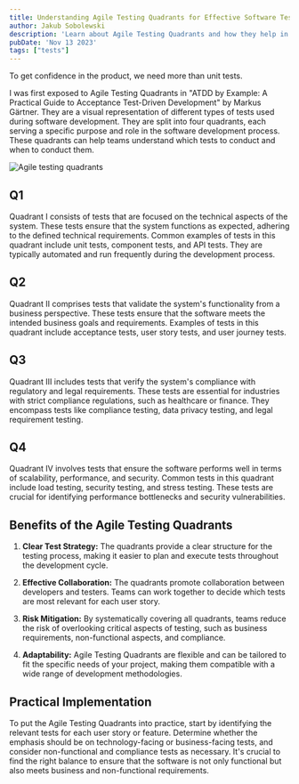 ```yaml
---
title: Understanding Agile Testing Quadrants for Effective Software Testing
author: Jakub Sobolewski
description: 'Learn about Agile Testing Quadrants and how they help in planning and executing different types of tests in software development.'
pubDate: 'Nov 13 2023'
tags: ["tests"]
---
```


To get confidence in the product, we need more than unit tests.

I was first exposed to Agile Testing Quadrants in "ATDD by Example: A Practical Guide to Acceptance Test-Driven Development" by Markus Gärtner.
They are a visual representation of different types of tests used during software development. They are split into four quadrants, each serving a specific purpose and role in the software development process. These quadrants can help teams understand which tests to conduct and when to conduct them.

![Agile testing quadrants](/blog/agile-testing-quadrants/agile-testing-quadrants.png)

## Q1

Quadrant I consists of tests that are focused on the technical aspects of the system. These tests ensure that the system functions as expected, adhering to the defined technical requirements. Common examples of tests in this quadrant include unit tests, component tests, and API tests. They are typically automated and run frequently during the development process.

## Q2

Quadrant II comprises tests that validate the system's functionality from a business perspective. These tests ensure that the software meets the intended business goals and requirements. Examples of tests in this quadrant include acceptance tests, user story tests, and user journey tests.

## Q3

Quadrant III includes tests that verify the system's compliance with regulatory and legal requirements. These tests are essential for industries with strict compliance regulations, such as healthcare or finance. They encompass tests like compliance testing, data privacy testing, and legal requirement testing.

## Q4

Quadrant IV involves tests that ensure the software performs well in terms of scalability, performance, and security. Common tests in this quadrant include load testing, security testing, and stress testing. These tests are crucial for identifying performance bottlenecks and security vulnerabilities.

## Benefits of the Agile Testing Quadrants

1. **Clear Test Strategy:** The quadrants provide a clear structure for the testing process, making it easier to plan and execute tests throughout the development cycle.

2. **Effective Collaboration:** The quadrants promote collaboration between developers and testers. Teams can work together to decide which tests are most relevant for each user story.

3. **Risk Mitigation:** By systematically covering all quadrants, teams reduce the risk of overlooking critical aspects of testing, such as business requirements, non-functional aspects, and compliance.

4. **Adaptability:** Agile Testing Quadrants are flexible and can be tailored to fit the specific needs of your project, making them compatible with a wide range of development methodologies.

## Practical Implementation

To put the Agile Testing Quadrants into practice, start by identifying the relevant tests for each user story or feature. Determine whether the emphasis should be on technology-facing or business-facing tests, and consider non-functional and compliance tests as necessary. It's crucial to find the right balance to ensure that the software is not only functional but also meets business and non-functional requirements.
